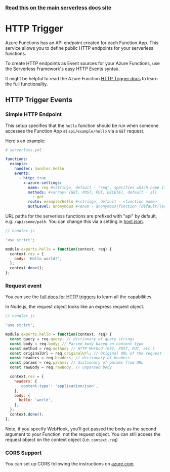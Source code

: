 <!--
title: Serverless Framework - Azure Functions Events - HTTP
menuText: HTTP
menuOrder: 1
description: Setting up HTTP Trigger Events with Azure Functions via the Serverless Framework
layout: Doc
-->

<!-- DOCS-SITE-LINK:START automatically generated  -->

### [Read this on the main serverless docs site](https://www.serverless.com/framework/docs/providers/azure/events/http)

<!-- DOCS-SITE-LINK:END -->

# HTTP Trigger

Azure Functions has an API endpoint created for each Function App. This service
allows you to define public HTTP endpoints for your serverless functions.

To create HTTP endpoints as Event sources for your Azure Functions, use the
Serverless Framework's easy HTTP Events syntax.

It might be helpful to read the Azure Function
[HTTP Trigger docs](https://docs.microsoft.com/en-us/azure/azure-functions/functions-bindings-http-webhook)
to learn the full functionality.

## HTTP Trigger Events

### Simple HTTP Endpoint

This setup specifies that the `hello` function should be run when someone
accesses the Function App at `api/example/hello` via a `GET` request.

Here's an example:

```yml
# serverless.yml

functions:
  example:
    handler: handler.hello
    events:
      - http: true
        x-azure-settings:
          name: req #<string>, default - "req", specifies which name it's available on `context.bindings`
          methods: #<array> [GET, POST, PUT, DELETE], default - all
            - get
          route: example/hello #<string>, default - <function name>
          authLevel: anonymous #<enum - anonymous|function (default)|admin>
```

URL paths for the serverless functions are prefixed with "api" by default, e.g.
`/api/some/path`. You can change this via a setting in
[host.json](https://github.com/Azure/azure-webjobs-sdk-script/wiki/host.json).

```javascript
// handler.js

'use strict';

module.exports.hello = function(context, req) {
  context.res = {
    body: 'Hello world!',
  };
  context.done();
};
```

### Request event

You can see the
[full docs for HTTP triggers](https://docs.microsoft.com/en-us/azure/azure-functions/functions-bindings-http-webhook#http-trigger-sample-in-nodejs)
to learn all the capabilities.

In Node.js, the request object looks like an express request object.

```javascript
// handler.js

'use strict';

module.exports.hello = function(context, req) {
  const query = req.query; // dictionary of query strings
  const body = req.body; // Parsed body based on content-type
  const method = req.method; // HTTP Method (GET, POST, PUT, etc.)
  const originalUrl = req.originalUrl; // Original URL of the request - https://myapp.azurewebsites.net/api/foo?code=sc8Rj2a7J
  const headers = req.headers; // dictionary of headers
  const params = req.params; // dictionary of params from URL
  const rawBody = req.rawBody; // unparsed body

  context.res = {
    headers: {
      'content-type': 'application/json',
    },
    body: {
      hello: 'world',
    },
  };
  context.done();
};
```

Note, if you specify WebHook, you'll get passed the body as the second argument
to your Function, not the request object. You can still access the request object
on the context object (i.e. `context.req`)

### CORS Support

You can set up CORS following the instructions on
[azure.com](https://docs.microsoft.com/en-us/azure/azure-functions/functions-how-to-use-azure-function-app-settings#manage-cors).
